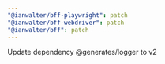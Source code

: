 ```yaml
---
"@ianwalter/bff-playwright": patch
"@ianwalter/bff-webdriver": patch
"@ianwalter/bff": patch
---
```


Update dependency @generates/logger to v2
